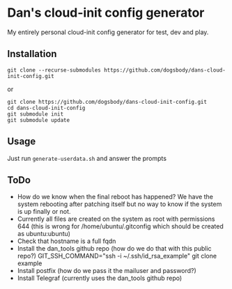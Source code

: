# Dan's cloud-init config generator

My entirely personal cloud-init config generator for test, dev and play.

## Installation

    git clone --recurse-submodules https://github.com/dogsbody/dans-cloud-init-config.git

or 

    git clone https://github.com/dogsbody/dans-cloud-init-config.git
    cd dans-cloud-init-config
    git submodule init
    git submodule update


## Usage

Just run `generate-userdata.sh` and answer the prompts


## ToDo
* How do we know when the final reboot has happened? We have the system rebooting after patching itself but no way to know if the system is up finally or not.
* Currently all files are created on the system as root with permissions 644 (this is wrong for /home/ubuntu/.gitconfig which should be created as ubuntu:ubuntu)
* Check that hostname is a full fqdn
* Install the dan_tools github repo (how do we do that with this public repo?) GIT_SSH_COMMAND="ssh -i ~/.ssh/id_rsa_example" git clone example
* Install postfix (how do we pass it the mailuser and password?)
* Install Telegraf (currently uses the dan_tools github repo)
